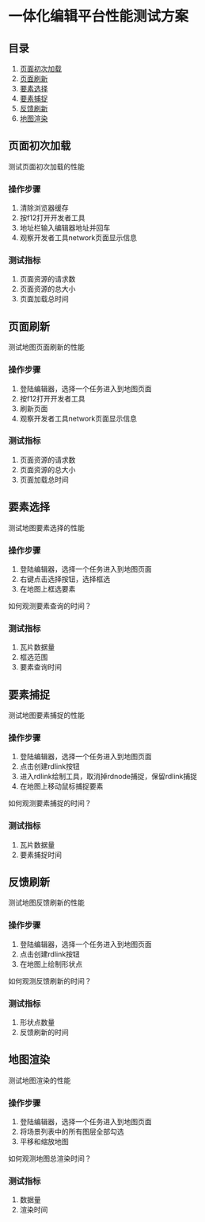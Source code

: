 # 一体化编辑平台性能测试方案

## 目录

1. [页面初次加载](#页面初次加载)
1. [页面刷新](#页面刷新)
1. [要素选择](#要素选择)
1. [要素捕捉](#要素捕捉)
1. [反馈刷新](#反馈刷新)
1. [地图渲染](#地图渲染)

## 页面初次加载

测试页面初次加载的性能

### 操作步骤

1. 清除浏览器缓存
1. 按f12打开开发者工具
1. 地址栏输入编辑器地址并回车
1. 观察开发者工具network页面显示信息

### 测试指标

1. 页面资源的请求数
1. 页面资源的总大小
1. 页面加载总时间

## 页面刷新

测试地图页面刷新的性能

### 操作步骤

1. 登陆编辑器，选择一个任务进入到地图页面
1. 按f12打开开发者工具
1. 刷新页面
1. 观察开发者工具network页面显示信息

### 测试指标

1. 页面资源的请求数
1. 页面资源的总大小
1. 页面加载总时间

## 要素选择

测试地图要素选择的性能

### 操作步骤

1. 登陆编辑器，选择一个任务进入到地图页面
1. 右键点击选择按钮，选择框选
1. 在地图上框选要素

如何观测要素查询的时间？

### 测试指标

1. 瓦片数据量
1. 框选范围
1. 要素查询时间

## 要素捕捉

测试地图要素捕捉的性能

### 操作步骤

1. 登陆编辑器，选择一个任务进入到地图页面
1. 点击创建rdlink按钮
1. 进入rdlink绘制工具，取消掉rdnode捕捉，保留rdlink捕捉
1. 在地图上移动鼠标捕捉要素

如何观测要素捕捉的时间？

### 测试指标

1. 瓦片数据量
1. 要素捕捉时间

## 反馈刷新

测试地图反馈刷新的性能

### 操作步骤

1. 登陆编辑器，选择一个任务进入到地图页面
1. 点击创建rdlink按钮
1. 在地图上绘制形状点

如何观测反馈刷新的时间？

### 测试指标

1. 形状点数量
1. 反馈刷新的时间

## 地图渲染

测试地图渲染的性能

### 操作步骤

1. 登陆编辑器，选择一个任务进入到地图页面
1. 将场景列表中的所有图层全部勾选
1. 平移和缩放地图

如何观测地图总渲染时间？

### 测试指标

1. 数据量
1. 渲染时间
